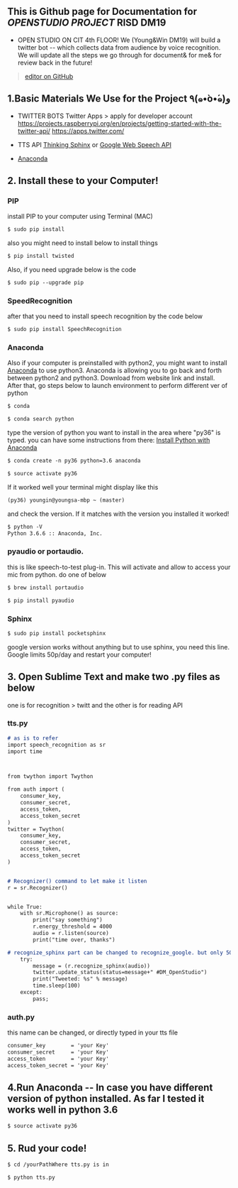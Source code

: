 ## This is Github page for Documentation for *OPENSTUDIO PROJECT* RISD DM19

- OPEN STUDIO ON CIT 4th FLOOR!
We (Young&Win DM19) will build a twitter bot -- which collects data from audience by voice recognition.
We will update all the steps we go through for document& for me& for review back in the future!

>[editor on GitHub](https://github.com/digitalmonkey-risd/twitter/edit/master/README.md)


## 1.Basic Materials We Use for the Project ٩(๑•̀o•́๑)و 


- TWITTER BOTS
Twitter Apps > apply for developer account
https://projects.raspberrypi.org/en/projects/getting-started-with-the-twitter-api/
https://apps.twitter.com/

- TTS API
[Thinking Sphinx](https://freelancing-gods.com/thinking-sphinx/v4/installing_sphinx/mac.html) or
[Google Web Speech API](https://www.google.com/intl/en/chrome/demos/speech.html)

- [Anaconda](https://conda.io/docs/user-guide/tasks/manage-python.html)


## 2. Install these to your Computer!

### PIP
install PIP to your computer using Terminal (MAC)
```markdown
$ sudo pip install 
```
also you might need to install below to install things

```markdown
$ pip install twisted
```

Also, if you need upgrade below is the code
```markdown
$ sudo pip --upgrade pip
```

### SpeedRecognition
after that you need to install speech recognition by the code below
```markdown
$ sudo pip install SpeechRecognition
```

### Anaconda
Also if your computer is preinstalled with python2, you might want to install [Anaconda](https://www.anaconda.com/download/#macos) to use python3.
Anaconda is allowing you to go back and forth between python2 and python3.
Download from website link and install. After that, go steps below to launch environment to perform different ver of python
```markdown
$ conda
```
```markdown
$ conda search python
```
type the version of python you want to install in the area where "py36" is typed. you can have some instructions from there:
[Install Python with Anaconda](https://conda.io/docs/user-guide/tasks/manage-python.html)
```markdown
$ conda create -n py36 python=3.6 anaconda
```
```markdown
$ source activate py36
```
If it worked well your terminal might display like this
```markdown
(py36) youngin@youngsa-mbp ~ (master)
```
and check the version. If it matches with the version you installed it worked!
```markdown
$ python -V
Python 3.6.6 :: Anaconda, Inc.
```
### pyaudio or portaudio.
  this is like speech-to-test plug-in. This will activate and allow to access your mic from python. 
  do one of below
```markdown
$ brew install portaudio
```
```markdown
$ pip install pyaudio
```
### Sphinx
```markdown
$ sudo pip install pocketsphinx
```
google version works without anything but to use sphinx, you need this line. Google limits 50p/day
and restart your computer!

## 3. Open Sublime Text and make two .py files as below
one is for recognition > twitt and the other is for reading API

### tts.py
```markdown
# as is to refer
import speech_recognition as sr
import time



from twython import Twython

from auth import (
    consumer_key,
    consumer_secret,
    access_token,
    access_token_secret
)
twitter = Twython(
    consumer_key,
    consumer_secret,
    access_token,
    access_token_secret
)


# Recognizer() command to let make it listen
r = sr.Recognizer()


while True:
	with sr.Microphone() as source:
		print("say something")
		r.energy_threshold = 4000
		audio = r.listen(source)
		print("time over, thanks")

# recognize_sphinx part can be changed to recognize_google. but only 50/day
	try:
		message = (r.recognize_sphinx(audio))
		twitter.update_status(status=message+" #DM_OpenStudio")
		print("Tweeted: %s" % message)
		time.sleep(100)
	except:
		pass;
```
### auth.py
this name can be changed, or directly typed in your tts file
```markdown
consumer_key        = 'your Key'
consumer_secret     = 'your Key'
access_token        = 'your Key'
access_token_secret = 'your Key'
```

## 4.Run Anaconda -- In case you have different version of python installed. As far I tested it works well in python 3.6
```markdown
$ source activate py36
```

## 5. Rud your code!
```markdown
$ cd /yourPathWhere tts.py is in 
```
```markdown
$ python tts.py
```


